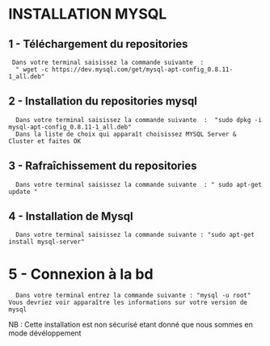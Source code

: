 # INSTALLATION MYSQL

## 1 - Téléchargement du repositories
```
 Dans votre terminal saisissez la commande suivante  : 
  " wget -c https://dev.mysql.com/get/mysql-apt-config_0.8.11-1_all.deb"
```

## 2 - Installation du repositories mysql
```
  Dans votre terminal saisissez la commande suivante  :  "sudo dpkg -i mysql-apt-config_0.8.11-1_all.deb"
  Dans la liste de choix qui apparaît choisissez MYSQL Server & Cluster et faites OK
```

## 3 - Rafraîchissement du repositories
```
  Dans votre terminal saisissez la commande suivante  : " sudo apt-get update "
```

## 4 - Installation de Mysql
```
  Dans votre terminal saisissez la commande suivante : "sudo apt-get install mysql-server"
```

# 5 - Connexion à la bd
```
  Dans votre terminal entrez la commande suivante : "mysql -u root"
Vous devriez voir apparaître les informations sur votre version de mysql
```

NB : Cette installation est non sécurisé etant donné que nous sommes en mode dévéloppement